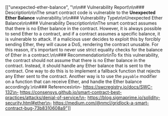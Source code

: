 [["unexpected-ether-balance", "\n\n## Vulnerability Report\n\n### Description\n\nThe smart contract code is vulnerable to the **Unexpected Ether Balance** vulnerability.\n\n### Vulnerability Type\n\nUnexpected Ether Balance\n\n### Vulnerability Description\n\nThe smart contract assumes that there is no Ether balance in the contract. However, it is always possible to send Ether to a contract, and if a contract assumes a specific balance, it is vulnerable to attack. If a malicious user decides to exploit this by forcibly sending Ether, they will cause a DoS, rendering the contract unusable. For this reason, it's important to never use strict equality checks for the balance of Ether in a contract.\n\n### Recommendation\n\nTo fix this vulnerability, the contract should not assume that there is no Ether balance in the contract. Instead, it should handle any Ether balance that is sent to the contract. One way to do this is to implement a fallback function that rejects any Ether sent to the contract. Another way is to use the `payable` modifier on a function that can receive Ether, and handle the Ether balance accordingly.\n\n### References\n\n- https://swcregistry.io/docs/SWC-132\n- https://consensys.github.io/smart-contract-best-practices/attacks/denial-of-service/\n- https://blog.sigmaprime.io/solidity-security.html#ether\n- https://medium.com/@nmcl/gridlock-a-smart-contract-bug-73b8310608a9"]]
